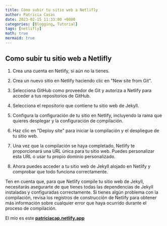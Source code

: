 ```yaml
---
title: Cómo subir tu sitio web a Netlifly
author: Patricia Casas
date: 2023-02-15 11:33:00 +0800
categories: [Blogging, Tutorial]
tags: [netlifly]
math: true
mermaid: true
---
```


## Como subir tu sitio web a Netlifly


1. Crea una cuenta en Netlify, si aún no la tienes.

2. Crea un nuevo sitio en Netlify haciendo clic en "New site from Git".

3. Selecciona GitHub como proveedor de Git y autoriza a Netlify para acceder a tus repositorios de GitHub.

4. Selecciona el repositorio que contiene tu sitio web de Jekyll.

5. Configura la configuración de tu sitio en Netlify, incluyendo la rama que quieres desplegar y la configuración de compilación.

6. Haz clic en "Deploy site" para iniciar la compilación y el despliegue de tu sitio web.

7. Una vez que la compilación se haya completado, Netlify te proporcionará una URL única para tu sitio web. Puedes personalizar esta URL o usar tu propio dominio personalizado.

8. Ahora puedes acceder a tu sitio web de Jekyll alojado en Netlify y comprobar que todo funciona correctamente.

Ten en cuenta que, para que Netlify compile tu sitio web de Jekyll, necesitarás asegurarte de que tienes todas las dependencias de Jekyll instaladas y configuradas correctamente. Si tienes algún problema con la compilación, revisa los registros de construcción de Netlify para obtener más información sobre cualquier error que haya ocurrido durante el proceso de compilación.

El mio es este [**patriciacap.netlify.app**](https://patriciacap.netlify.app/)

